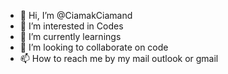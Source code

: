 - 👋 Hi, I’m @CiamakCiamand
- 👀 I’m interested in Codes
- 🌱 I’m currently learnings
- 💞️ I’m looking to collaborate on code
- 📫 How to reach me by my mail outlook or gmail                                                                                                                                                         
 
<!---
CiamakCiamand/CiamakCiamand is a ✨ special ✨ repository because its `README.md` (this file) appears on your GitHub profile.
You can click the Preview link to take a look at your changes.
--->

